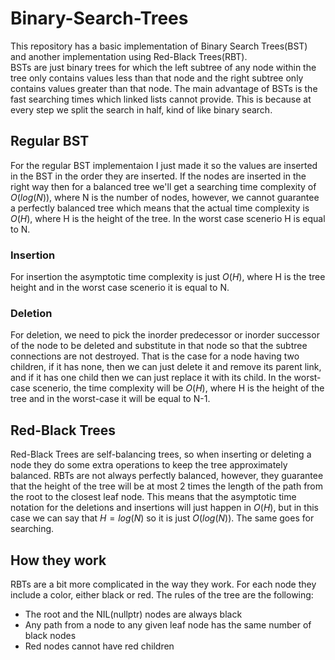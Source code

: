 # Binary-Search-Trees
This repository has a basic implementation of Binary Search Trees(BST) and another implementation using Red-Black Trees(RBT).
<br>
BSTs are just binary trees for which the left subtree of any node within the tree only contains values less than that node and the right subtree only contains values greater than that node. The main advantage of BSTs is the fast searching times which linked lists cannot provide. This is because at every step we split the search in half, kind of like binary search.

## Regular BST
For the regular BST implementaion I just made it so the values are inserted in the BST in the order they are inserted. If the nodes are inserted in the right way then for a balanced tree we'll get a searching time complexity of $O(log(N))$, where N is the number of nodes, however, we cannot guarantee a perfectly balanced tree which means that the actual time complexity is $O(H)$, where H is the height of the tree. In the worst case scenerio H is equal to N.

### Insertion
For insertion the asymptotic time complexity is just $O(H)$, where H is the tree height and in the worst case scenerio it is equal to N.

### Deletion
For deletion, we need to pick the inorder predecessor or inorder successor of the node to be deleted and substitute in that node so that the subtree connections are not destroyed. That is the case for a node having two children, if it has none, then we can just delete it and remove its parent link, and if it has one child then we can just replace it with its child. In the worst-case scenerio, the time complexity will be $O(H)$, where H is the height of the tree and in the worst-case it will be equal to N-1.


## Red-Black Trees
Red-Black Trees are self-balancing trees, so when inserting or deleting a node they do some extra operations to keep the tree approximately balanced. RBTs are not always perfectly balanced, however, they guarantee that the height of the tree will be at most 2 times the length of the path from the root to the closest leaf node. This means that the asymptotic time notation for the deletions and insertions will just happen in $O(H)$, but in this case we can say that $H=log(N)$ so it is just $O(log(N))$. The same goes for searching.

## How they work
RBTs are a bit more complicated in the way they work. For each node they include a color, either black or red. The rules of the tree are the following:
- The root and the NIL(nullptr) nodes are always black
- Any path from a node to any given leaf node has the same number of black nodes
- Red nodes cannot have red children


